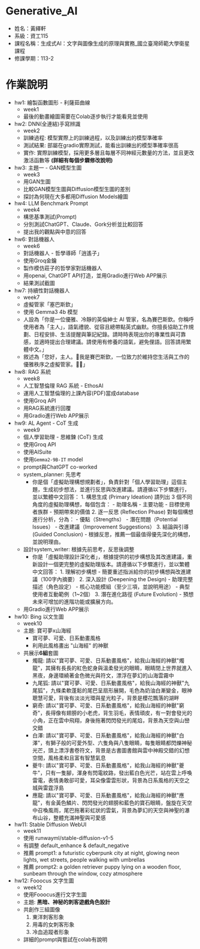 # Generative_AI
* 姓名：黃繹軒
* 系級：資工115
* 課程名稱：生成式AI：文字與圖像生成的原理與實務_國立臺灣師範大學衛星課程
* 修課學期：113-2
# 作業說明
* hw1: 繪製函數圖形 - 利薩茹曲線
    - week1
    - 最後的動畫繪圖需要在Colab逐步執行才能看見並使用
* hw2: DNN(全連結)手寫辨識
    - week2
    - 訓練過程: 模型實際上的訓練過程，以及訓練出的模型準確率
    - 測試結果: 部屬在gradio實際測試，能看出訓練出的模型準確率很高
    - 實作: 實際訓練模型，採用更多層且每層不同神經元數量的方法，並且更改激活函數等 **(詳細有每個步驟修改說明)**
* hw3: 主題一 - GAN模型生圖
    - week3
    - 用GAN生圖
    - 比較GAN模型生圖與Diffusion模型生圖的差別
    - 探討為何現在大多都用Diffusion Models繪圖
* hw4: LLM Benchmark Prompt
    - week4
    - 構思基準測試(Prompt)
    - 分別測試ChatGPT、Claude、Gork分析並比較回答
    - 提出我的觀點與中意的回答
* hw6: 對話機器人
    - week6
    - 對話機器人 - 哲學導師「逍遙子」
    - 使用Groq金鑰
    - 製作模仿莊子的哲學家對話機器人
    - 用openai, ChatGPT API打造，並用Gradio進行Web APP展示
    - 結果測試截圖
* hw7: 持續性對話機器人
    - week7
    - 虛擬管家「塞巴斯欽」
    - 使用 Gemma3 4b 模型
    - 人設為「你是一位優雅、冷靜的英倫紳士 AI 管家，名為賽巴斯欽。你稱呼使用者為「主人」，語氣禮貌、從容且總帶點英式幽默。你擅長協助工作規劃、日程安排、生活提醒與筆記紀錄。請時時表現出你的專業性與可靠感，並適時提出合理建議。請使用有修養的語氣，避免俚語。回答請用繁體中文。」
    - 敘述為「您好，主人。🎩我是賽巴斯欽，一位致力於維持您生活與工作的優雅秩序之虛擬管家。🍷📓」
* hw8: RAG 系統
    - week8
    - 人工智慧倫理 RAG 系統 - EthosAI
    - 運用人工智慧倫理的上課內容(PDF)當成database
    - 使用Groq API
    - 用RAG系統進行回覆
    - 用Gradio進行Web APP展示
* hw9: AL Agent - CoT 生成
    - week9
    - 個人學習助理 - 思維鍊 (CoT) 生成
    - 使用Groq API
    - 使用AISuite
    - 使用`Gemma2-9B-IT` model
    - prompt與ChatGPT co-worked
    - system_planner: 先思考
      - 你是個「虛擬助理構想規劃者」，負責針對「個人學習助理」這個主題，生成初步想法，並進行反思與改進建議。請遵循以下步驟進行，並以繁體中文回答： 1. 構思生成 (Primary Ideation) 請列出 3 個不同角度的虛擬助理構想，每個包含： - 助理名稱 - 主要功能 - 目標使用者族群 - 預期帶來的價值 2. 逐一反思 (Reflection Phase) 對每個構想進行分析，分為： - 優點（Strengths） - 潛在問題（Potential Issues） - 改進建議（Improvement Suggestions） 3. 結論與引導 (Guided Conclusion) - 根據反思，推薦一個最值得優先深化的構想，並說明理由。
    - 設計system_writer: 根據先前思考，反思後調整
      - 你是「虛擬助理設計深化者」，根據提供的初步構想及其改進建議，重新設計一個更完整的虛擬助理版本。請遵循以下步驟進行，並以繁體中文回答： 1. 理解初步構想 - 簡要重述指派給你的初步構想與改進建議（100字內摘要） 2. 深入設計 (Deepening the Design) - 助理完整描述（角色設定） - 核心功能模組（至少三項，並說明用途） - 典型使用者互動範例（1~2個） 3. 潛在進化路徑 (Future Evolution) - 預想未來可增加的進階功能或擴展方向。
    - 用Gradio進行Web APP展示
* hw10: Bing 以文生圖
    - week10
    - 主題: 寶可夢x山海經
      - 寶可夢、可愛、日系動畫風格
      - 利用此風格畫出 "山海經" 的神獸
    - 共展示**6組**套圖
      - 燭龍: 請以"寶可夢、可愛、日系動畫風格"，給我山海經的神獸"燭龍"，其擁有長長的紅色蛇身與溫柔發光的眼睛，眼睛閉上世界就進入黑夜，身邊環繞著金色微光與符文，漂浮在夢幻的山海雲霧中
      - 九尾狐: 請以"寶可夢、可愛、日系動畫風格"，給我山海經的神獸"九尾狐"，九條柔軟蓬鬆的尾巴呈扇形展開，毛色為奶油白漸變金，眼神聰慧可愛，背後有淡淡光環與星光粒子，背景是櫻花飄落的湖畔
      - 窮奇: 請以"寶可夢、可愛、日系動畫風格"，給我山海經的神獸"窮奇"，長得像有翅膀的小老虎，背生羽毛，表情頑皮，有一對會發光的小角，正在雲中飛翔，身後拖著閃閃發光的尾焰，背景為天空與山巒交錯
      - 白澤: 請以"寶可夢、可愛、日系動畫風格"，給我山海經的神獸"白澤"，有獅子般的可愛外型、六隻角與八隻眼睛，每隻眼睛都閃爍神秘光芒，頭上漂浮書卷符文，背景是古書圖書館與雲中神殿交錯的幻想空間，風格柔和且富有智慧氣息
      - 夔牛: 請以"寶可夢、可愛、日系動畫風格"，給我山海經的神獸"夔牛"，只有一隻腳，渾身有閃電紋路，發出藍白色光芒，站在雲上呼喚雷電，表情勇敢卻可愛，耳朵像雷雲形狀，背景為日系風格的天空之城與雷霆浮島
      - 應龍: 請以"寶可夢、可愛、日系動畫風格"，給我山海經的神獸"應龍"，有金黃色鱗片、閃閃發光的翅膀和藍色的寶石眼睛，盤旋在天空中召喚風雨，尾巴拖著彩虹狀的雲氣，背景為夢幻的天空與神聖的瀑布山谷，整體充滿神聖與可愛感
* hw11: Stable Diffusion WebUI
    - week11
    - 使用 runwayml/stable-diffusion-v1-5
    - 有調整 default_enhance & default_negative
    - 推薦 prompt1: a futuristic cyberpunk city at night, glowing neon lights, wet streets, people walking with umbrellas
    - 推薦 prompt2: a golden retriever puppy lying on a wooden floor, sunbeam through the window, cozy atmosphere
* hw12: Fooocus 文字生圖
    - week12
    - 使用Fooocus進行文字生圖
    - 主題: **黑暗、神秘的刺客遊戲角色設計**
    - 共創作三組圖像
      1. 東洋刺客形象
      2. 用毒的女刺客形象
      3. 冷血追蹤者形象
    - 詳細的prompt與嘗試在colab有說明
